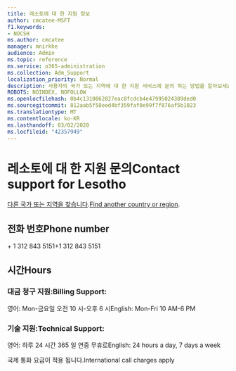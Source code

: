 ```yaml
---
title: 레소토에 대 한 지원 정보
author: cmcatee-MSFT
f1.keywords:
- NOCSH
ms.author: cmcatee
manager: mnirkhe
audience: Admin
ms.topic: reference
ms.service: o365-administration
ms.collection: Adm_Support
localization_priority: Normal
description: 사용자의 국가 또는 지역에 대 한 지원 서비스에 문의 하는 방법을 알아보세요.
ROBOTS: NOINDEX, NOFOLLOW
ms.openlocfilehash: 0b4c1310062827eac8fcdcb4e47995024389ded0
ms.sourcegitcommit: 812aab5f58eed4bf359faf0e99f7f876af5b1023
ms.translationtype: MT
ms.contentlocale: ko-KR
ms.lasthandoff: 03/02/2020
ms.locfileid: "42357949"
---
```

# <a name="contact-support-for-lesotho"></a><span data-ttu-id="dcaa7-103">레소토에 대 한 지원 문의</span><span class="sxs-lookup"><span data-stu-id="dcaa7-103">Contact support for Lesotho</span></span>

<span data-ttu-id="dcaa7-104">[다른 국가 또는 지역을 찾습니다](../contact-support-for-business-products.md).</span><span class="sxs-lookup"><span data-stu-id="dcaa7-104">[Find another country or region](../contact-support-for-business-products.md).</span></span>

## <a name="phone-number"></a><span data-ttu-id="dcaa7-105">전화 번호</span><span class="sxs-lookup"><span data-stu-id="dcaa7-105">Phone number</span></span>
<span data-ttu-id="dcaa7-106">+ 1 312 843 5151</span><span class="sxs-lookup"><span data-stu-id="dcaa7-106">+1 312 843 5151</span></span>

## <a name="hours"></a><span data-ttu-id="dcaa7-107">시간</span><span class="sxs-lookup"><span data-stu-id="dcaa7-107">Hours</span></span>
### <a name="billing-support"></a><span data-ttu-id="dcaa7-108">대금 청구 지원:</span><span class="sxs-lookup"><span data-stu-id="dcaa7-108">Billing Support:</span></span>

<span data-ttu-id="dcaa7-109">영어: Mon-금요일 오전 10 시-오후 6 시</span><span class="sxs-lookup"><span data-stu-id="dcaa7-109">English: Mon-Fri 10 AM-6 PM</span></span>

### <a name="technical-support"></a><span data-ttu-id="dcaa7-110">기술 지원:</span><span class="sxs-lookup"><span data-stu-id="dcaa7-110">Technical Support:</span></span>

<span data-ttu-id="dcaa7-111">영어: 하루 24 시간 365 일 연중 무휴로</span><span class="sxs-lookup"><span data-stu-id="dcaa7-111">English: 24 hours a day, 7 days a week</span></span>

<span data-ttu-id="dcaa7-112">국제 통화 요금이 적용 됩니다.</span><span class="sxs-lookup"><span data-stu-id="dcaa7-112">International call charges apply</span></span>
